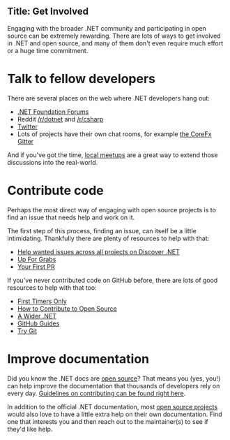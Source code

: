 Title: Get Involved
---
Engaging with the broader .NET community and participating in open source can be extremely rewarding. There are lots of ways to get involved in .NET and open source, and many of them don't even require much effort or a huge time commitment.

# Talk to fellow developers

There are several places on the web where .NET developers hang out:

* [.NET Foundation Forums](https://forums.dotnetfoundation.org/)
* Reddit [/r/dotnet](https://www.reddit.com/r/dotnet/) and [/r/csharp](https://www.reddit.com/r/csharp/)
* [Twitter](https://twitter.com/search?f=users&q=dotnet&src=typd)
* Lots of projects have their own chat rooms, for example [the CoreFx Gitter](https://gitter.im/dotnet/corefx)

And if you've got the time, [local meetups](/groups) are a great way to extend those discussions into the real-world.

# Contribute code

Perhaps the most direct way of engaging with open source projects is to find an issue that needs help and work on it.

The first step of this process, finding an issue, can itself be a little intimidating. Thankfully there are plenty of resources to help with that:

* [Help wanted issues across all projects on Discover .NET](/issues/?tab=helpwanted)
* [Up For Grabs](https://up-for-grabs.net)
* [Your First PR](https://yourfirstpr.github.io/)

If you've never contributed code on GitHub before, there are lots of good resources to help with that too:

* [First Timers Only](http://www.firsttimersonly.com/)
* [How to Contribute to Open Source](https://opensource.guide/how-to-contribute/)
* [A Wider .NET](https://awider.net/)
* [GitHub Guides](https://guides.github.com/)
* [Try Git](https://try.github.io)

# Improve documentation

Did you know the .NET docs are [open source](https://github.com/dotnet/docs)? That means you (yes, you!) can help improve the documentation that thousands of developers rely on every day. [Guidelines on contributing can be found right here](https://github.com/dotnet/Docs/blob/master/CONTRIBUTING.md).

In addition to the official .NET documentation, most [open source projects](/projects) would also love to have a little extra help on their own documentation. Find one that interests you and then reach out to the maintainer(s) to see if they'd like help.

